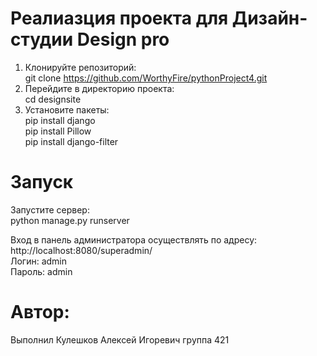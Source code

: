 # Реалиазция проекта для Дизайн-студии Design pro <br>
1. Клонируйте репозиторий: <br>
git clone https://github.com/WorthyFire/pythonProject4.git <br>
2. Перейдите в директорию проекта: <br>
cd designsite <br>
3. Установите пакеты: <br>
   pip install django <br>
   pip install Pillow <br>
   pip install django-filter<br>
# Запуск <br>
Запустите сервер: <br>
python manage.py runserver <br>

Вход в панель администратора осуществлять по адресу: <br>
    http://localhost:8080/superadmin/ <br>
    Логин: admin <br>
    Пароль: admin

# Автор: <br>
Выполнил Кулешков Алексей Игоревич группа 421

